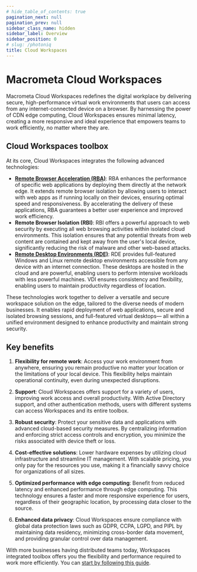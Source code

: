 ```yaml
---
# hide_table_of_contents: true
pagination_next: null
pagination_prev: null
sidebar_class_name: hidden
sidebar_label: Overview
sidebar_position: 0
# slug: /photoniq
title: Cloud Workspaces
---
```


# Macrometa Cloud Workspaces

Macrometa Cloud Workspaces redefines the digital workplace by delivering secure, high-performance virtual work environments that users can access from any internet-connected device on a browser. By harnessing the power of CDN edge computing, Cloud Workspaces ensures minimal latency, creating a more responsive and ideal experience that empowers teams to work efficiently, no matter where they are.

<grid cols={3}>
 <card
    heading="Quickstart"
    description="Install the prerequisites to start using Cloud Workspaces"
    href="/quickstart"
  />
   <card
    heading="Remote Browser Accelerator"
    description="Access your web apps at the edge for better performance"
    href="/workspaces/remote-browser-accelerator"
  />
   <card
    heading="Remote Desktop Environments"
    description="Access Windows and Linux remote desktops for your work tasks"
    href="/workspaces/remote-desktop-enviroment"
  />
 </grid>

## Cloud Workspaces toolbox

At its core, Cloud Workspaces integrates the following advanced technologies:

- **[Remote Browser Acceleration (RBA)](./remote-browser-accelerator/index.md)**: RBA enhances the performance of specific web applications by deploying them directly at the network edge. It extends remote browser isolation by allowing users to interact with web apps as if running locally on their devices, ensuring optimal speed and responsiveness. By accelerating the delivery of these applications, RBA guarantees a better user experience and improved work efficiency. 
- **Remote Browser Isolation (RBI)**: RBI offers a powerful approach to web security by executing all web browsing activities within isolated cloud environments. This isolation ensures that any potential threats from web content are contained and kept away from the user's local device, significantly reducing the risk of malware and other web-based attacks.
- **[Remote Desktop Environments (RDE)](./remote-desktop-enviroment/index.md)**: RDE provides full-featured Windows and Linux remote desktop environments accessible from any device with an internet connection. These desktops are hosted in the cloud and are powerful, enabling users to perform intensive workloads with less powerful machines. VDI ensures consistency and flexibility, enabling users to maintain productivity regardless of location.

These technologies work together to deliver a versatile and secure workspace solution on the edge, tailored to the diverse needs of modern businesses. It enables rapid deployment of web applications, secure and isolated browsing sessions, and full-featured virtual desktops— all within a unified environment designed to enhance productivity and maintain strong security.

## Key benefits

1. **Flexibility for remote work**: Access your work environment from anywhere, ensuring you remain productive no matter your location or the limitations of your local device. This flexibility helps maintain operational continuity, even during unexpected disruptions.

2. **Support**: Cloud Workspaces offers support for a variety of users, improving work access and overall productivity. With Active Directory support, and other authentication methods, users with different systems can access Workspaces and its entire toolbox. 

2. **Robust security**: Protect your sensitive data and applications with advanced cloud-based security measures. By centralizing information and enforcing strict access controls and encryption, you minimize the risks associated with device theft or loss.

3. **Cost-effective solutions**: Lower hardware expenses by utilizing cloud infrastructure and streamline IT management. With scalable pricing, you only pay for the resources you use, making it a financially savvy choice for organizations of all sizes.

4. **Optimized performance with edge computing**: Benefit from reduced latency and enhanced performance through edge computing. This technology ensures a faster and more responsive experience for users, regardless of their geographic location, by processing data closer to the source.

5. **Enhanced data privacy**: Cloud Workspaces ensure compliance with global data protection laws such as GDPR, CCPA, LGPD, and PIPL by maintaining data residency, minimizing cross-border data movement, and providing granular control over data management.

With more businesses having distributed teams today, Workspaces integrated toolbox offers you the flexibility and performance required to work more efficiently. You can [start by following this guide](quickstart.md).  
